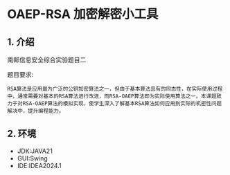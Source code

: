 # OAEP-RSA 加密解密小工具

## 1. 介绍
南邮信息安全综合实验题目二

题目要求:

    RSA算法是应用最为广泛的公钥加密算法之一，但由于基本算法具有的同态性，在实际使用过程中，通常需要对基本的RSA算法进行改进，而RSA-OAEP算法即为实际使用算法之一。本课题致力于对RSA-OAEP算法的模拟实现，使学生深入了解基本RSA算法如何应用到实际的机密性问题解决中，提升编程能力。

## 2. 环境
- JDK:JAVA21 
- GUI:Swing
- IDE:IDEA2024.1


